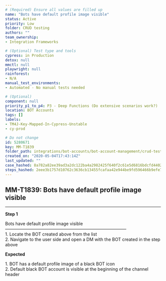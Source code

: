 ```yaml
---
# (Required) Ensure all values are filled up
name: "Bots have default profile image visible"
status: Active
priority: Low
folder: CRUD testing
authors: ""
team_ownership: 
- Integration Frameworks

# (Optional) Test type and tools
cypress: in Production
detox: null
mmctl: null
playwright: null
rainforest: 
- N/A
manual_test_environments: 
- Automated - No manual tests needed

# (Optional)
component: null
priority_p1_to_p4: P3 - Deep Functions (Do extensive scenarios work?)
location: BOT Accounts
tags: []
labels: 
- TM4J-Key-Mapped-In-Cypress-Unstable
- cy-prod

# Do not change
id: 5280671
key: MM-T1839
folder_path: integrations/bot-accounts/bot-account-management/crud-testing
created_on: "2020-05-04T17:43:14Z"
last_updated: ""
case_hashed: 8a782a82ee39ad3a2dc122ba4a2982425f640f2c61e5d6816bdcfd44021fe26770f7a71a597c14c6f491c8782b7e682f
steps_hashed: 2eee3b1757d10762c3636cb13455fcafaa42e944be9fd596466b9efe7da2145713c9e0bb8dfe4935834b51a686984f22
---
```


## MM-T1839: Bots have default profile image visible

---

**Step 1**

Bots have default profile image visible\
————————————————————————————\
1\. Locate the BOT created above from the list\
2\. Navigate to the user side and open a DM with the BOT created in the step above

**Expected**

1\. BOT has a default profile image of a black BOT icon\
2\. Default black BOT account is visible at the beginning of the channel header
